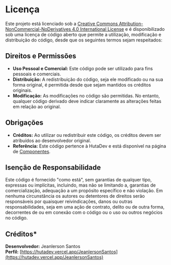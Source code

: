 # Licença

Este projeto está licenciado sob a [Creative Commons Attribution-NonCommercial-NoDerivatives 4.0 International License](https://creativecommons.org/licenses/by/4.0/) e é disponibilizado sob uma licença de código aberto que permite a utilização, modificação e distribuição do código, desde que os seguintes termos sejam respeitados:

## Direitos e Permissões

- **Uso Pessoal e Comercial:** Este código pode ser utilizado para fins pessoais e comerciais.
- **Distribuição:** A redistribuição do código, seja ele modificado ou na sua forma original, é permitida desde que sejam mantidos os créditos originais.
- **Modificação:** As modificações no código são permitidas. No entanto, qualquer código derivado deve indicar claramente as alterações feitas em relação ao original.

## Obrigações

- **Créditos:** Ao utilizar ou redistribuir este código, os créditos devem ser atribuídos ao desenvolvedor original.
- **Referência:** Este código pertence à HutaDev e está disponível na página de [Componentes](https://hutadev.vercel.app/Componentes).

## Isenção de Responsabilidade

Este código é fornecido "como está", sem garantias de qualquer tipo, expressas ou implícitas, incluindo, mas não se limitando a, garantias de comercialização, adequação a um propósito específico e não violação. Em nenhuma circunstância os autores ou detentores de direitos serão responsáveis por quaisquer reivindicações, danos ou outras responsabilidades, seja em uma ação de contrato, delito ou de outra forma, decorrentes de ou em conexão com o código ou o uso ou outros negócios no código.

## Créditos*

**Desenvolvedor:** Jeanlerson Santos <br/>
**Perfil:** [https://hutadev.vercel.app/JeanlersonSantos](https://hutadev.vercel.app/JeanlersonSantos)

